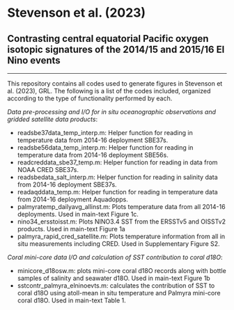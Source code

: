 # Stevenson et al. (2023)
## Contrasting central equatorial Pacific oxygen isotopic signatures of the 2014/15 and 2015/16 El Nino events
-------------------------------------------
This repository contains all codes used to generate figures in Stevenson et al. (2023), GRL. The following is a list of the codes included, organized according to the type of functionality performed by each.

_Data pre-processing and I/O for in situ oceanographic observations and gridded satellite data products_:

- readsbe37data_temp_interp.m: Helper function for reading in temperature data from 2014-16 deployment SBE37s.
- readsbe56data_temp_interp.m: Helper function for reading in temperature data from 2014-16 deployment SBE56s.
- readcreddata_sbe37_temp.m: Helper function for reading in data from NOAA CRED SBE37s.
- readsbedata_salt_interp.m: Helper function for reading in salinity data from 2014-16 deployment SBE37s.
- readaqddata_temp.m: Helper function for reading in temperature data from 2014-16 deployment Aquadopps.
- palmyratemp_dailyavg_allinst.m: Plots temperature data from all 2014-16 deployments. Used in main-text Figure 1c.
- nino34_ersstoisst.m: Plots NINO3.4 SST from the ERSSTv5 and OISSTv2 products. Used in main-text Figure 1a
- palmyra_rapid_cred_satellite.m: Plots temperature information from all in situ measurements including CRED. Used in Supplementary Figure S2.

_Coral mini-core data I/O and calculation of SST contribution to coral d18O_:

- minicore_d18osw.m: plots mini-core coral d18O records along with bottle samples of salinity and seawater d18O. Used in main-text Figure 1b
- sstcontr_palmyra_elninoevts.m: calculates the contribution of SST to coral d18O using atoll-mean in situ temperature and Palmyra mini-core coral d18O. Used in main-text Table 1.

